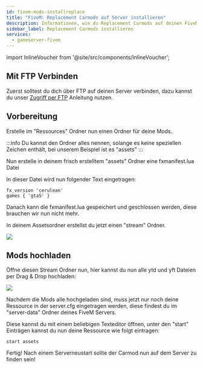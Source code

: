 ```yaml
---
id: fivem-mods-installreplace
title: "FiveM: Replacement Carmods auf Server installieren"
description: Informationen, wie du Replacement Carmods auf deinen FiveM-Server von ZAP-Hosting installieren kannst - ZAP-Hosting.com Dokumentation
sidebar_label: Replacement Carmods installieren
services:
  - gameserver-fivem
---
```


import InlineVoucher from '@site/src/components/InlineVoucher';

<InlineVoucher />

## Mit FTP Verbinden
Zuerst solltest du dich über FTP auf deinen Server verbinden, dazu kannst du unser [Zugriff per FTP](gameserver-ftpaccess.md) Anleitung nutzen.

## Vorbereitung

Erstelle im "Ressources" Ordner nun einen Ordner für deine Mods.

:::info
Du kannst den Ordner alles nennen, solange es keine speziellen Zeichen enthält, bei unserem Beispiel ist es "assets"
:::


Nun erstelle in deinem frisch erstelltem "assets" Ordner eine fxmanifest.lua Datei

In dieser Datei wird nun folgender Text eingetragen:

```
fx_version 'cerulean'
games { 'gta5' }
```

Danach kann die fxmanifest.lua gespeichert und geschlossen werden, diese brauchen wir nun nicht mehr.

In deinem Assetsordner erstellst du jetzt einen "stream" Ordner.

![](https://screensaver01.zap-hosting.com/index.php/s/njXzEjaiq5wZx4R/preview)


## Mods hochladen

Öffne diesen Stream Ordner nun, hier kannst du nun alle ytd und yft Dateien per Drag & Drop hochladen:

![](https://screensaver01.zap-hosting.com/index.php/s/wWjRKfGF3AGFCy4/preview)

Nachdem die Mods alle hochgeladen sind, muss jetzt nur noch deine Ressource in der server.cfg eingetragen werden, diese findest du im "server-data" Ordner deines FiveM Servers.


Diese kannst du mit einem beliebigen Texteditor öffnen, unter den "start" Einträgen kannst du nun deine Ressource wie folgt eintragen:


```
start assets
```


Fertig! Nach einem Serverneustart sollte der Carmod nun auf dem Server zu finden sein!


